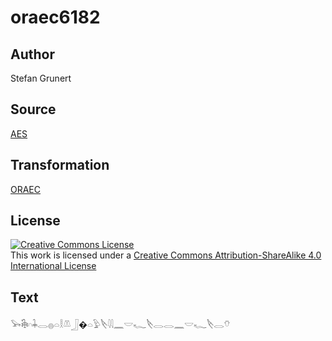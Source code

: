 # oraec6182

## Author

Stefan Grunert

## Source

[AES](https://github.com/simondschweitzer/aes)

## Transformation

[ORAEC](https://oraec.github.io/)

## License

<a rel="license" href="http://creativecommons.org/licenses/by-sa/4.0/"><img alt="Creative Commons License" style="border-width:0" src="https://i.creativecommons.org/l/by-sa/4.0/88x31.png" /></a><br />This work is licensed under a <a rel="license" href="http://creativecommons.org/licenses/by-sa/4.0/">Creative Commons Attribution-ShareAlike 4.0 International License</a>

## Text

𓅨𓇗𓎆𓇓𓂋𓐍𓏏𓎛𓌨𓃀�𓏏𓅱𓌸𓇋𓇋𓈖𓎟𓆑𓌸𓂋𓂋𓈖𓎟𓆑𓌸𓂋𓄣<br>
